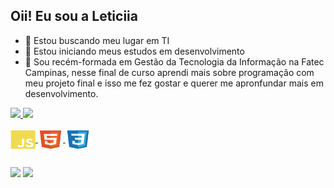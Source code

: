 ## Oii! Eu sou a Leticiia

- 🔭 Estou buscando meu lugar em TI
- 🌱 Estou iniciando meus estudos em desenvolvimento
- 💬 Sou recém-formada em Gestão da Tecnologia da Informação na Fatec Campinas, nesse final de curso aprendi mais sobre programação com meu projeto final e isso me fez gostar e querer me apronfundar mais em desenvolvimento.

<div>
<a href=" https://github.com/Leticiia">  
<img  height = "180cm"  src ="https://github-readme-stats.vercel.app/api?username=Leticiia&show_icons=true&theme=jolly">
<img  height = "180cm"  src ="https://github-readme-stats.vercel.app/api/top-langs/?username=Leticiia&hide_progress=true&theme=jolly">


</div>

<div style="display: inline_block"><br>
  <img align="center" alt="Le-Js" height="30" width="40" src="https://raw.githubusercontent.com/devicons/devicon/master/icons/javascript/javascript-plain.svg">
  <img align="center" alt="Le-HTML" height="30" width="40" src="https://raw.githubusercontent.com/devicons/devicon/master/icons/html5/html5-original.svg">
  <img align="center" alt="Le-CSS" height="30" width="40" src="https://raw.githubusercontent.com/devicons/devicon/master/icons/css3/css3-original.svg">
</div>

##

<div> 

  <a href = "mailto:leticiagpaulo@gmail.com"><img src="https://img.shields.io/badge/-Gmail-%23333?style=for-the-badge&logo=gmail&logoColor=white" target="_blank"></a>
  <a href="https://www.linkedin.com//in/letícia-guimarães96/" target="_blank"><img src="https://img.shields.io/badge/-LinkedIn-%230077B5?style=for-the-badge&logo=linkedin&logoColor=white" target="_blank"></a> 


</div>
